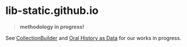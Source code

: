 # lib-static.github.io

> **methodology in progress!**

See [CollectionBuilder](https://github.com/CollectionBuilder/collectionbuilder-gh) and [Oral History as Data](https://github.com/uidaholib/oral-history-as-data) for our works in progress.

